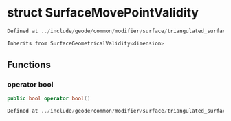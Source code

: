 # struct SurfaceMovePointValidity

```cpp
Defined at ../include/geode/common/modifier/surface/triangulated_surface_modifier_simulation.h#106
```

```cpp
Inherits from SurfaceGeometricalValidity<dimension>
```



## Functions

### operator bool

```cpp
public bool operator bool()
```

```cpp
Defined at ../include/geode/common/modifier/surface/triangulated_surface_modifier_simulation.h#109
```



